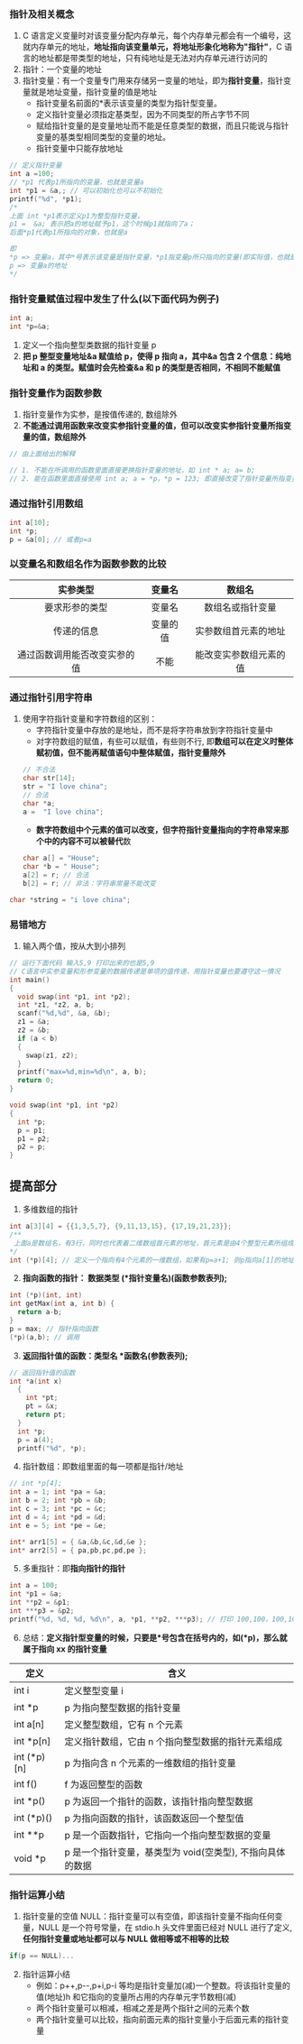 ### 指针及相关概念

1. C 语言定义变量时对该变量分配内存单元，每个内存单元都会有一个编号，这就内存单元的地址，**地址指向该变量单元，将地址形象化地称为"指针"**，C 语言的地址都是带类型的地址，只有纯地址是无法对内存单元进行访问的
2. 指针：一个变量的地址
3. 指针变量：有一个变量专门用来存储另一变量的地址，即为**指针变量**，指针变量就是地址变量，指针变量的值是地址
   - 指针变量名前面的\*表示该变量的类型为指针型变量。
   - 定义指针变量必须指定基类型，因为不同类型的所占字节不同
   - 赋给指针变量的是变量地址而不能是任意类型的数据，而且只能说与指针变量的基类型相同类型的变量的地址。
   - 指针变量中只能存放地址

```c
// 定义指针变量
int a =100;
// *p1 代表p1所指向的变量，也就是变量a
int *p1 = &a,; // 可以初始化也可以不初始化
printf("%d", *p1);
/*
上面 int *p1表示定义p1为整型指针变量，
p1 =  &a; 表示把a的地址赋予p1，这个时候p1就指向了a；
后面*p1代表p1所指向的对象，也就是a

即
*p => 变量a，其中*号表示该变量是指针变量，*p1指变量p所只指向的变量(即实际值，也就是存储单元)
p => 变量a的地址
*/
```

### 指针变量赋值过程中发生了什么(以下面代码为例子)

```c
int a;
int *p=&a;
```

1. 定义一个指向整型类数据的指针变量 p
2. **把 p 整型变量地址&a 赋值给 p，使得 p 指向 a，其中&a 包含 2 个信息：纯地址和 a 的类型。赋值时会先检查&a 和 p 的类型是否相同，不相同不能赋值**

### 指针变量作为函数参数

1. 指针变量作为实参，是按值传递的, 数组除外
2. **不能通过调用函数来改变实参指针变量的值，但可以改变实参指针变量所指变量的值，数组除外**

```js
// 由上面给出的解释

// 1. 不能在所调用的函数里面直接更换指针变量的地址，如 int * a; a= b;
// 2. 能在函数里面直接使用 int a; a = *p，*p = 123; 即直接改变了指针变量所指变量的值
```

### 通过指针引用数组

```c
int a[10];
int *p;
p = &a[0]; // 或者p=a
```

### 以变量名和数组名作为函数参数的比较

|           实参类型           |  变量名  |         数组名         |
| :--------------------------: | :------: | :--------------------: |
|        要求形参的类型        |  变量名  |    数组名或指针变量    |
|          传递的信息          | 变量的值 |  实参数组首元素的地址  |
| 通过函数调用能否改变实参的值 |   不能   | 能改变实参数组元素的值 |

### 通过指针引用字符串

1. 使用字符指针变量和字符数组的区别：
   - 字符指针变量中存放的是地址，而不是将字符串放到字符指针变量中
   - 对字符数组的赋值，有些可以赋值，有些则不行, 即**数组可以在定义时整体赋初值，但不能再赋值语句中整体赋值，指针变量除外**
   ```c
   // 不合法
   char str[14];
   str = "I love china";
   // 合法
   char *a;
   a =  "I love china";
   ```
   - **数字符数组中个元素的值可以改变，但字符指针变量指向的字符串常来那个中的内容不可以被替代**数
   ```c
   char a[] = "House";
   char *b = " House";
   a[2] = r; // 合法
   b[2] = r; // 非法：字符串常量不能改变
   ```

```c
char *string = "i love china";

```

### 易错地方

1. 输入两个值，按从大到小排列

```c
// 运行下面代码 输入5,9 打印出来的也是5,9
// C语言中实参变量和形参变量的数据传递是单项的值传递，用指针变量也要遵守这一情况
int main()
{
  void swap(int *p1, int *p2);
  int *z1, *z2, a, b;
  scanf("%d,%d", &a, &b);
  z1 = &a;
  z2 = &b;
  if (a < b)
  {
    swap(z1, z2);
  }
  printf("max=%d,min=%d\n", a, b);
  return 0;
}

void swap(int *p1, int *p2)
{
  int *p;
  p = p1;
  p1 = p2;
  p2 = p;
}
```

## 提高部分

1. 多维数组的指针

```c
int a[3][4] = {{1,3,5,7}, {9,11,13,15}, {17,19,21,23}};
/**
 上面a是数组名，有3行，同时也代表着二维数组首元素的地址，首元素是由4个整型元素所组成的一维数组，因此a代表的是首行的的首地址
*/
int (*p)[4]; // 定义一个指向有4个元素的一维数组，如果有p=a+1; 则p指向a[1]的地址；,如果想到拿a[1][2]的话，就是*p[2]
```

2. **指向函数的指针： 数据类型 (\*指针变量名)(函数参数表列);**

```c
int (*p)(int, int)
int getMax(int a, int b) {
  return a-b;
}
p = max; // 指针指向函数
(*p)(a,b); // 调用
```

3. **返回指针值的函数：类型名 \*函数名(参数表列);**

```c
// 返回指针值的函数
int *a(int x)
  {
    int *pt;
    pt = &x;
    return pt;
  }
  int *p;
  p = a(4);
  printf("%d", *p);
```

4. 指针数组：即数组里面的每一项都是指针/地址

```c
// int *p[4];
int a = 1; int *pa = &a;
int b = 2; int *pb = &b;
int c = 3; int *pc = &c;
int d = 4; int *pd = &d;
int e = 5; int *pe = &e;

int* arr1[5] = { &a,&b,&c,&d,&e };
int* arr2[5] = { pa,pb,pc,pd,pe };

```

5. 多重指针：即**指向指针的指针**

```c
int a = 100;
int *p1 = &a;
int **p2 = &p1;
int ***p3 = &p2;
printf("%d, %d, %d, %d\n", a, *p1, **p2, ***p3); // 打印 100,100，100,100
```

6. 总结：**定义指针型变量的时候，只要是\*号包含在括号内的，如(\*p)，那么就属于指向 xx 的指针变量**

| 定义         | 含义                                                      |
| ------------ | --------------------------------------------------------- |
| int i        | 定义整型变量 i                                            |
| int \*p      | p 为指向整型数据的指针变量                                |
| int a[n]     | 定义整型数组，它有 n 个元素                               |
| int \*p[n]   | 定义指针数组，它由 n 个指向整型数据的指针元素组成         |
| int (\*p)[n] | p 为指向含 n 个元素的一维数组的指针变量                   |
| int f()      | f 为返回整型的函数                                        |
| int \*p()    | p 为返回一个指针的函数，该指针指向整型数据                |
| int (\*p)()  | p 为指向函数的指针，该函数返回一个整型值                  |
| int \*\*p    | p 是一个函数指针，它指向一个指向整型数据的变量            |
| void \*p     | p 是一个指针变量，基类型为 void(空类型), 不指向具体的数据 |

### 指针运算小结

1. 指针变量的空值 NULL：指针变量可以有空值，即该指针变量不指向任何变量，NULL 是一个符号常量，在 stdio.h 头文件里面已经对 NULL 进行了定义,**任何指针变量或地址都可以与 NULL 做相等或不相等的比较**

```c
if(p == NULL)...
```

2. 指针运算小结
   - 例如：p++,p--,p+i,p-i 等均是指针变量加(减)一个整数。将该指针变量的值(地址)h 和它指向的变量所占用的内存单元字节数相(减)
   - 两个指针变量可以相减，相减之差是两个指针之间的元素个数
   - 两个指针变量可以比较，指向前面元素的指针变量小于后面元素的指针变量
